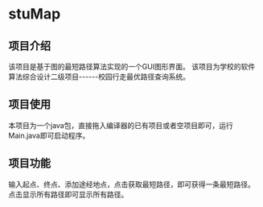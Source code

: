 # stuMap

## 项目介绍
该项目是基于图的最短路径算法实现的一个GUI图形界面。
该项目为学校的软件算法综合设计二级项目------校园行走最优路径查询系统。

## 项目使用
本项目为一个java包，直接拖入编译器的已有项目或者空项目即可，运行Main.java即可启动程序。

## 项目功能
输入起点、终点、添加途经地点，点击获取最短路径，即可获得一条最短路径。
点击显示所有路径即可显示所有路径。
